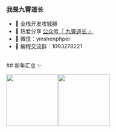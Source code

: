 ### 我是九霄道长 

- 🐧 全栈开发攻城狮
- 🌱 热爱分享 <a href="" target="_blank">公众号『 九霄道长 』</a>
- 💬 微信：yinshenphper
- 👬 编程交流群：1093278221

<br/>
## 新年汇总 ✨

<img align="" height="137px" src="https://github-readme-stats.vercel.app/api?username=jiuxiaoer&hide_title=true&hide_border=true&show_icons=true&include_all_commits=true&line_height=21&bg_color=0,EC6C6C,FFD479,FFFC79,73FA79&theme=graywhite&locale=cn" /><img align="" height="137px" src="https://github-readme-stats.vercel.app/api/top-langs/?username=jiuxiaoer&hide_title=true&hide_border=true&layout=compact&bg_color=0,73FA79,73FDFF,D783FF&theme=graywhite&locale=cn" />

